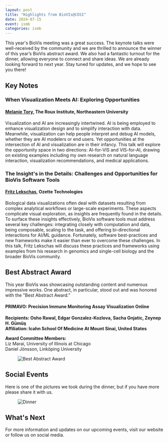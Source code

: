 ```yaml
---
layout: post
title: "Highlights from BioVIs@COSI"
date: 2024-07-15
event: ismb
categories: ismb
---
```


This year's BioVis meeting was a great success. The keynote talks were well-received by the community and we are thrilled to announce the winner of this year’s BioVis abstract award.
We also had a fantastic turnout for the dinner, allowing everyone to connect and share ideas. We are already looking forward to next year. Stay tuned for updates, and we hope to see you there!

## Key Notes

### When Visualization Meets AI: Exploring Opportunities
#### [Melanie Tory](https://roux.northeastern.edu/people/melanie-tory/), The Roux Institute, Northeastern University

Visualization and AI are increasingly intertwined. AI is being employed to enhance visualization design and to simplify interaction with data. Meanwhile, visualization can help people interpret and debug AI models, whether they are AI modelers or end users. Yet opportunities at the intersection of AI and visualization are in their infancy. This talk will explore the opportunity space in two directions: AI-for-VIS and VIS-for-AI, drawing on existing examples including my own research on natural language interaction, visualization recommendations, and medical applications.

### The Insight's in the Details: Challenges and Opportunities for BioVis Software Tools
#### [Fritz Lekschas](https://lekschas.de), Ozette Technologies

Biological data visualizations often deal with datasets resulting from complex analytical workflows or large-scale experiments. These aspects complicate visual exploration, as insights are frequently found in the details. To surface these insights effectively, BioVis software tools must address several key challenges: integrating closely with computation and data, being composable, scaling to the task, and offering bi-directional interactions for AI/ML guidance. Fortunately, software best-practices and new frameworks make it easier than ever to overcome these challenges. In this talk, Fritz Lekschas will discuss these practices and frameworks using examples from his research in genomics and single-cell biology and the broader BioVis community.

## Best Abstract Award
This year BioVis was showcasing outstanding content and numerous impressive works. One abstract, in particular, stood out and was honored with the "Best Abstract Award."

#### PRIMAVO: Precision Immune Monitoring Assay Visualization Online

**Recipients: Osho Rawal, Edgar Gonzalez-Kozlova, Sacha Gnjatic, Zeynep H. Gümüş<br/>**
**Affiliation: Icahn School Of Medicine At Mount Sinai, United States**

**Award Committee Members:<br/>**
Liz Marai, University of Illinois at Chicago<br/>
Daniel Jönsson, Linköping University<br/>

<figure>
    <img alt="Best Abstract Award" src="{{ site.baseurl }}/images/awards/biovis2024-best-abstract.jpg">
</figure>

## Social Events
Here is one of the pictures we took during the dinner, but if you have more please share it with us.
<figure>
    <img alt="Dinner" src="{{ site.baseurl }}/images/social/biovis2024-dinner.jpg">
</figure>

## What's Next
For more information and updates on our upcoming events, visit our website or follow us on social media.

